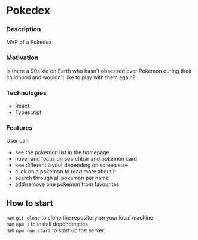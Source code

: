# Pokedex

<!-- wireframe pokedex -->
<!-- TO DO: add table of contents -->
### Description
MVP of a Pokedex

### Motivation
Is there a 90s kid on Earth who hasn't obsessed over Pokemon during their childhood and wouldn't like to play with them again?

### Technologies
- React
- Typescript

### Features
User can
- see the pokemon list in the homepage
- hover and focus on searchbar and pokemon card
- see different layout depending on screen size
- click on a pokemon to read more about it
- search through all pokemon per name
- add/remove one pokemon from favourites

## How to start
run `git clone` to clone the repository on your local machine <br/>
run `npm i` to install dependencies <br/>
run `npm run start` to start up the server <br/>